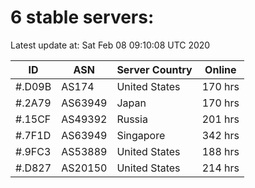 # 6 stable servers:

Latest update at: Sat Feb 08 09:10:08 UTC 2020

| ID | ASN | Server Country | Online |
| -- | --- | -------------- | ------ |
| #.D09B | AS174 | United States | 170 hrs |
| #.2A79 | AS63949 | Japan | 170 hrs |
| #.15CF | AS49392 | Russia | 201 hrs |
| #.7F1D | AS63949 | Singapore | 342 hrs |
| #.9FC3 | AS53889 | United States | 188 hrs |
| #.D827 | AS20150 | United States | 214 hrs |

